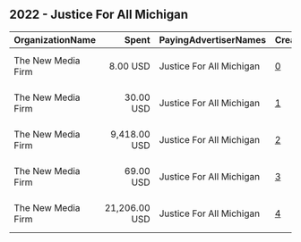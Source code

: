 ## 2022 - Justice For All Michigan 
|OrganizationName|Spent|PayingAdvertiserNames|CreativeUrls|Impressions|Genders|AgeBrackets|CountryCodes|BillingAddresses|CandidateBallotInformation|
|:---|---:|:---|:---|---:|:---|:---|:---|:---|:---|
|The New Media Firm|8.00 USD|Justice For All Michigan|[0](https://www.snap.com/political-ads/asset/c81440b0c07f82d0e3b0315f4fa520a21c4cc3f40808460ed4ebf7f13f3e0a7b?mediaType=mp4)|367||18+|united states|"1730 Rhode Island Ave, NW Ste 213,Washington,20036,US"|Justice for All Michigan|
|The New Media Firm|30.00 USD|Justice For All Michigan|[1](https://www.snap.com/political-ads/asset/8d58c27ebe9a60b4d5e3482aad173ab9b93cc9394f36250302ba7ba7722cad25?mediaType=mp4)|1,436||18+|united states|"1730 Rhode Island Ave, NW Ste 213,Washington,20036,US"|Justice for All Michigan|
|The New Media Firm|9,418.00 USD|Justice For All Michigan|[2](https://www.snap.com/political-ads/asset/11eb140e9681bd96570a0b99cd9949d3731e312c2723c8bec1e124c6c6bb2468?mediaType=mp4)|388,844||18+|united states|"1730 Rhode Island Ave, NW Ste 213,Washington,20036,US"|Justice for All Michigan|
|The New Media Firm|69.00 USD|Justice For All Michigan|[3](https://www.snap.com/political-ads/asset/daf17b57bddef28b1cbc7e41fc9320f829d1433d1dcab11332fc84d9807257ac?mediaType=mp4)|3,169||18+|united states|"1730 Rhode Island Ave, NW Ste 213,Washington,20036,US"|Justice for All Michigan|
|The New Media Firm|21,206.00 USD|Justice For All Michigan|[4](https://www.snap.com/political-ads/asset/e68a58cda7d045230c6973b92c50dcb3634182bf262a0e8c4d0b5442a5ab813a?mediaType=mp4)|890,080||18+|united states|"1730 Rhode Island Ave, NW Ste 213,Washington,20036,US"|Justice for All Michigan|
